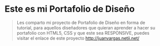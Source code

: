 # Este es mi Portafolio de Diseño

> Les comparto mi proyecto de Portafolio de Diseño en forma de tutorial, para aquellos diseñadores que quieran aprender a hacer su portafolio con HTML5, CSS y que este sea RESPONSIVE, puedes visitar el enlace de este proyecto http://juanvargas.netii.net/
